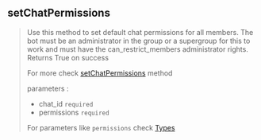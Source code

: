 ## setChatPermissions

> Use this method to set default chat permissions for all members. The bot must be an administrator in the group or a supergroup for this to work and must have the can_restrict_members administrator rights. Returns True on success
>
> For more check [setChatPermissions](https://core.telegram.org/bots/api#setchatpermissions) method
>
> parameters :
>
> - chat_id `required`
> - permissions `required`
>
> For parameters like `permissions` check [Types](https://github.com/abdiu34567/telesn.js/tree/main/Docs/Types)
